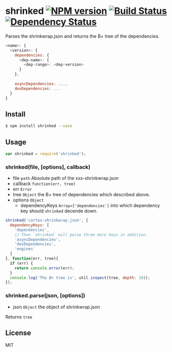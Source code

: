 # shrinked [![NPM version](https://badge.fury.io/js/shrinked.svg)](http://badge.fury.io/js/shrinked) [![Build Status](https://travis-ci.org/kaelzhang/node-shrinked.svg?branch=master)](https://travis-ci.org/kaelzhang/node-shrinked) [![Dependency Status](https://gemnasium.com/kaelzhang/node-shrinked.svg)](https://gemnasium.com/kaelzhang/node-shrinked)

Parses the shrinkwrap.json and returns the B+ tree of the dependencies.

```js
<name>: {
  <version>: {
    dependencies: {
      <dep-name>: {
        <dep-range>: <dep-version>
      }
    },
    
    asyncDependencies: ...,
    devDependencies: ...
  }
}
```

## Install

```bash
$ npm install shrinked --save
```

## Usage

```js
var shrinked = require('shrinked');
```

### shrinked(file, [options], callback)

- file `path` Absolute path of the xxx-shrinkwrap.json
- callback `function(err, tree)`
- err `Error`
- tree `Object` the B+ tree of dependencies which described above. 
- options `Object`
  - dependencyKeys `Array=['dependencies']` into which dependency key should `shrinked` decende down.

```js
shrinked('cortex-shrinkwrap.json', {
  dependencyKeys: [
    'dependencies',
    // Then `shrinked` will parse three more keys in addition.
    'asyncDependencies',
    'devDependencies',
    'engines'
  ]
}, function(err, tree){
  if (err) {
    return console.error(err);
  }
  console.log('The B+ tree is', util.inspect(tree, depth: 10));
});
```

### shrinked.parse(json, [options])

- json `Object` the object of shrinkwrap.json

Returns `tree`


## License

MIT